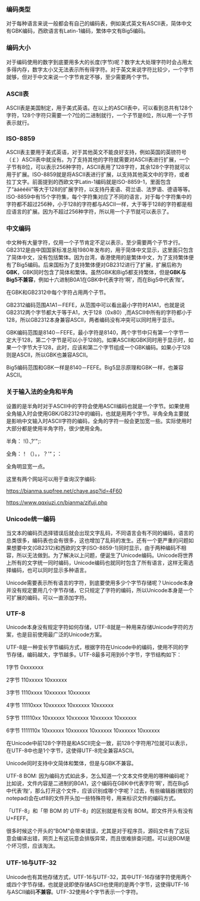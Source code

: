 ### 编码类型

对于每种语言来说一般都会有自己的编码表，例如美式英文有ASCII表，简体中文有GBK编码，西欧语言有Latin-1编码，繁体中文有Big5编码。

### 编码大小

对于编码使用的数字到底要用多大的长度(字节)呢？数字太大处理字符时会占用太多得内存，数字太小又无法表示所有得字符。对于英文来说字符比较少，一个字节就够，但对于中文来说一个字节肯定不够，至少需要两个字节。

### ASCII表

ASCII表是美国制定，用于美式英语。在以上的ASCII表中，可以看到总共有128个字符，128个字符只需要一个7位的二进制就行，一个子节是8位，所以用一个子节表示就行。

###  ISO-8859

ASCII表主要用于美式英语，对于其他英文不能良好支持，例如英国的英镑符号（￡）ASCII表中就没有。为了支持其他的字符就需要对ASCII表进行扩展，一个子节有8位，可以表示256种字符，ASCII表用了128字符，其余128个字符就可以用于扩展。ISO-8859就是将ASCII表进行扩展，以支持其他英文中的字符，或者拉丁文字。前面提到的西欧文字Latin-1编码就是ISO-8859-1，里面包含了“àáèéêìí”等大于128的扩展字符，以支持丹麦语、荷兰语、法罗语、德语等等。ISO-8859中有15个字符集，每个字符集对应了不同的语言，对于每个字符集中的字符都不超过256种，小于128的字符都与ASCII一样，大于等于128的字符都是相应语言的扩展。因为不超过256种字符，所以用一个子节就可以表示了。

###  中文编码

中文种有大量字符，仅用一个子节肯定不足以表示，至少需要两个子节才行。GB2312是由中国国家标准总局1980年发布的，用于简体中文显示，这里面只包含了简体中文，没有包括繁体。因为台湾，香港使用的是繁体中文，为了支持繁体便有了Big5编码。后来国标为了支持繁体便对GB2312进行了扩展，扩展后称为**GBK**，GBK同时包含了简体和繁体。虽然GBK和Big5都支持繁体，但是**GBK与Big5不兼容**，例如十六进制B0A1在GBK中代表字符‘啊’，而在Big5中代表‘陛’。

在GBK和GB2312中每个字符占用两个子节。

 GB2312编码范围A1A1－FEFE，从范围中可以看出最小字符时A1A1，也就是说GB2312两个字节都大于等于A1，大于128（0x80）,而ASCII中所有的字符都小于128，所以GB2312本身兼容ASCII，两者编码没有冲突可以同时用于显示。

GBK编码范围是8140－FEFE，最小字符是8140，两个字节中只有第一个字节一定大于128，第二个字节是可以小于128的。如果ASCII和GBK同时用于显示时，如果一个字节大于128，此时，应该和第二个字节组成一个GBK编码。如果小于128则是ASCII，所以GBK也兼容ASCII。

Big5编码范围和GBK一样是8140－FEFE。Big5显示原理和GBK一样，也兼容ASCII。

### 关于输入法的全角和半角

设置的是半角时对于ASCII中的字符会使用ASCII编码也就是一个字节。如果使用全角输入时会使用GBK/GB2312中的编码，也就是用两个字节。半角全角主要就是影响中文输入时ASCII字符的编码，全角的字符一般会更加宽一些。实际使用时大部分都是使用半角字符，很少使用全角。

半角：  !().,?'";:

全角：！（）。，？’“；：

全角明显宽一点。

这里有两个网站可以用于查询汉字编码:

https://bianma.supfree.net/chaye.asp?id=4F60

https://www.qqxiuzi.cn/bianma/zifuji.php

### Unicode统一编码

当文本的编码页选择错误后就会出现文字乱码，不同语言会有不同的编码，语言的总类很多，编码表也会有很多，这也增加了乱码的发生。还有一个更严重的问题如果想要中文(GB2312)和西欧的文字(ISO-8859-1)同时显示，由于两种编码不相容，所以无法做到。为了解决以上问题，便诞生了Unicode编码。Unicode将世界上所有的文字统一同时编码，Unicode编码也就同时包含了所有语言，这样无需选择编码，也可以同时显示多种语言。

Unicode需要表示所有语言的字符，到底要使用多少个字节存储呢？Unicode本身并没有规定要用几个字节存储，它只规定了字符的编码，所以Unicode本身是一个可扩展的编码，可以一直添加字符。

### UTF-8

Unicode本身没有规定字符如何存储，UTF-8就是一种用来存储Unicode字符的方案，也是目前使用最广泛的Unicode方案。

UTF-8是一种变长字节编码方式，根据字符在Unicode中的编码，使用不同的字节存储，编码越大，字节越多。UTF-8最多可用到6个字节，字节结构如下：

1字节 0xxxxxxx

2字节 110xxxxx 10xxxxxx

3字节 1110xxxx 10xxxxxx 10xxxxxx

4字节 11110xxx 10xxxxxx 10xxxxxx 10xxxxxx

5字节 111110xx 10xxxxxx 10xxxxxx 10xxxxxx 10xxxxxx

6字节 1111110x 10xxxxxx 10xxxxxx 10xxxxxx 10xxxxxx 10xxxxxx

在Unicode中前128个字符是和ASCII完全一致，前128个字符用7位就可以表示，在UTF-8中也是1个字节，这使得UTF-8完全兼容ASCII。

Unicode同时支持中文简体和繁体，但是与GBK不兼容。

UTF-8 BOM: 因为编码方式如此多，怎么知道一个文本文件使用的哪种编码呢？比如说，文件内容是二进制的B0A1，这个编码在GBK中代表字符‘啊’，而在Big5中代表‘陛’，那么打开这个文件，应该识别成哪个字呢？过去，有些编辑器(微软的notepad)会在utf8的文件开头加一些特殊符号，用来标识文件的编码方式。

「UTF-8」和「带 BOM 的 UTF-8」的区别就是有没有 BOM。即文件开头有没有 U+FEFF。

很多时候这个开头的“BOM”会带来错误，尤其是对于程序员，源码文件有了这玩意会编译出错，网页上有这玩意会排版异常，而且很难排查问题。可以说BOM是个坏习惯，应该淘汰。

### UTF-16与UTF-32

Unicode也有其他存储方式，UTF-16与UTF-32，其中UTF-16存储字符使用两个或四个字节存储，也就是说即使存储ASCII也使用的是两个字节，这使得UTF-16与ASCII编码**不兼容**。UTF-32使用4个字节表示一个字符。

